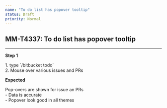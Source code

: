 ```yaml
---
name: "To do list has popover tooltip"
status: Draft
priority: Normal
---
```


## MM-T4337: To do list has popover tooltip

---

**Step 1**

1\. type \`/bitbucket todo\`\
2\. Mouse over various issues and PRs

**Expected**

Pop-overs are shown for issue an PRs\
\- Data is accurate\
\- Popover look good in all themes
